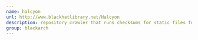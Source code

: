 ```yaml
---
name: halcyon
url: http://www.blackhatlibrary.net/Halcyon
description: repository crawler that runs checksums for static files found within a given git repository. URL : http://www.blackhatlibrary.net/Halcyon Groups : blackarch blackarch-recon
group: blackarch
---
```

